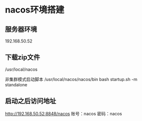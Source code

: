 # nacos环境搭建
## 服务器环境
192.168.50.52
## 下载zip文件

/usr/local/nacos

非集群模式启动脚本
/usr/local/nacos/nacos/bin
bash startup.sh -m standalone

## 启动之后访问地址
http://192.168.50.52:8848/nacos
账号：nacos   密码：nacos

